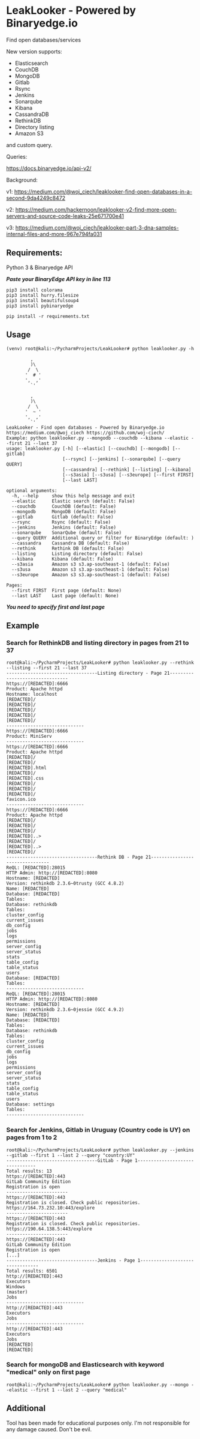 # LeakLooker - Powered by Binaryedge.io
Find open databases/services

New version supports:
- Elasticsearch
- CouchDB
- MongoDB
- Gitlab
- Rsync
- Jenkins
- Sonarqube
- Kibana
- CassandraDB
- RethinkDB
- Directory listing
- Amazon S3

and custom query.

Queries:

https://docs.binaryedge.io/api-v2/

Background:

v1: https://medium.com/@woj_ciech/leaklooker-find-open-databases-in-a-second-9da4249c8472

v2: https://medium.com/hackernoon/leaklooker-v2-find-more-open-servers-and-source-code-leaks-25e671700e41

v3: https://medium.com/@woj_ciech/leaklooker-part-3-dna-samples-internal-files-and-more-967e794fa031

## Requirements:
Python 3 &
Binaryedge API

***Paste your BinaryEdge API key in line 113***
```
pip3 install colorama
pip3 install hurry.filesize
pip3 install beautifulsoup4
pip3 install pybinaryedge
```

```
pip install -r requirements.txt
```

## Usage
```
(venv) root@kali:~/PycharmProjects/LeakLooker# python leaklooker.py -h

         ,
         )\
        /  \
       '  # '
       ',  ,'
         `'

         ,
         )\
        /  \
       '  ~ '
       ',  ,'
         `'
LeakLooker - Find open databases - Powered by Binaryedge.io
https://medium.com/@woj_ciech https://github.com/woj-ciech/
Example: python leaklooker.py --mongodb --couchdb --kibana --elastic --first 21 --last 37
usage: leaklooker.py [-h] [--elastic] [--couchdb] [--mongodb] [--gitlab]
                     [--rsync] [--jenkins] [--sonarqube] [--query QUERY]
                     [--cassandra] [--rethink] [--listing] [--kibana]
                     [--s3asia] [--s3usa] [--s3europe] [--first FIRST]
                     [--last LAST]

optional arguments:
  -h, --help     show this help message and exit
  --elastic      Elastic search (default: False)
  --couchdb      CouchDB (default: False)
  --mongodb      MongoDB (default: False)
  --gitlab       Gitlab (default: False)
  --rsync        Rsync (default: False)
  --jenkins      Jenkins (default: False)
  --sonarqube    SonarQube (default: False)
  --query QUERY  Additional query or filter for BinaryEdge (default: )
  --cassandra    Cassandra DB (default: False)
  --rethink      Rethink DB (default: False)
  --listing      Listing directory (default: False)
  --kibana       Kibana (default: False)
  --s3asia       Amazon s3 s3.ap-southeast-1 (default: False)
  --s3usa        Amazon s3 s3.ap-southeast-1 (default: False)
  --s3europe     Amazon s3 s3.ap-southeast-1 (default: False)

Pages:
  --first FIRST  First page (default: None)
  --last LAST    Last page (default: None)

```

***You need to specify first and last page***

## Example

### Search for RethinkDB and listing directory in pages from 21 to 37
```
root@kali:~/PycharmProjects/LeakLooker# python leaklooker.py --rethink --listing --first 21 --last 37
----------------------------------Listing directory - Page 21--------------------------------
https://[REDACTED]:6666
Product: Apache httpd
Hostname: localhost
[REDACTED]/
[REDACTED]/
[REDACTED]/
[REDACTED]/
[REDACTED]/
-----------------------------
https://[REDACTED]:6666
Product: MiniServ
-----------------------------
https://[REDACTED]:6666
Product: Apache httpd
[REDACTED]/
[REDACTED]/
[REDACTED].html
[REDACTED]/
[REDACTED].css
[REDACTED]/
[REDACTED]/
[REDACTED]/
favicon.ico
-----------------------------
https://[REDACTED]:6666
Product: Apache httpd
[REDACTED]/
[REDACTED]/
[REDACTED]/
[REDACTED]..>
[REDACTED]/
[REDACTED]..>
[REDACTED]/
----------------------------------Rethink DB - Page 21--------------------------------
ReQL: [REDACTED]:28015
HTTP Admin: http://[REDACTED]:8080
Hostname: [REDACTED]
Version: rethinkdb 2.3.6~0trusty (GCC 4.8.2)
Name: [REDACTED]
Database: [REDACTED]
Tables: 
Database: rethinkdb
Tables: 
cluster_config
current_issues
db_config
jobs
logs
permissions
server_config
server_status
stats
table_config
table_status
users
Database: [REDACTED]
Tables: 
-----------------------------
ReQL: [REDACTED]:28015
HTTP Admin: http://[REDACTED]:8080
Hostname: [REDACTED]
Version: rethinkdb 2.3.6~0jessie (GCC 4.9.2)
Name: [REDACTED]
Database: [REDACTED]
Tables: 
Database: rethinkdb
Tables: 
cluster_config
current_issues
db_config
jobs
logs
permissions
server_config
server_status
stats
table_config
table_status
users
Database: settings
Tables: 
-----------------------------

```

### Search for Jenkins, Gitlab in Uruguay (Country code is UY) on pages from 1 to 2
```
root@kali:~/PycharmProjects/LeakLooker# python leaklooker.py --jenkins --gitlab --first 1 --last 2 --query "country:UY"
----------------------------------GitLab - Page 1--------------------------------
Total results: 13
https://[REDACTED]:443
GitLab Community Edition
Registration is open
-----------------------
https://[REDACTED]:443
Registration is closed. Check public repositories. https://164.73.232.10:443/explore
-----------------------
https://[REDACTED]:443
Registration is closed. Check public repositories. https://190.64.138.5:443/explore
-----------------------
https://[REDACTED]:443
GitLab Community Edition
Registration is open
[...]
----------------------------------Jenkins - Page 1--------------------------------
Total results: 6501
http://[REDACTED]:443
Executors
Windows
(master)
Jobs
-----------------------------
http://[REDACTED]:443
Executors
Jobs
-----------------------------
http://[REDACTED]:443
Executors
Jobs
[REDACTED]
[REDACTED]
```
### Search for mongoDB and Elasticsearch with keyword "medical" only on first page
```
root@kali:~/PycharmProjects/LeakLooker# python leaklooker.py --mongo --elastic --first 1 --last 2 --query "medical"
```
## Additional
Tool has been made for educational purposes only. I'm not responsible for any damage caused. Don't be evil.
